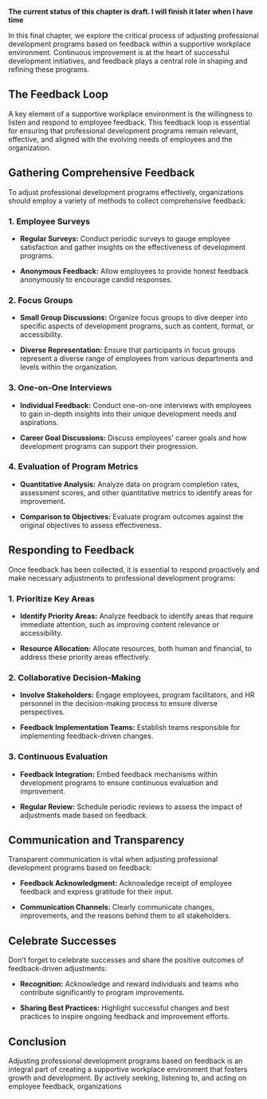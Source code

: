 **The current status of this chapter is draft. I will finish it later when I have time**

In this final chapter, we explore the critical process of adjusting professional development programs based on feedback within a supportive workplace environment. Continuous improvement is at the heart of successful development initiatives, and feedback plays a central role in shaping and refining these programs.

The Feedback Loop
-----------------

A key element of a supportive workplace environment is the willingness to listen and respond to employee feedback. This feedback loop is essential for ensuring that professional development programs remain relevant, effective, and aligned with the evolving needs of employees and the organization.

Gathering Comprehensive Feedback
--------------------------------

To adjust professional development programs effectively, organizations should employ a variety of methods to collect comprehensive feedback:

### **1. Employee Surveys**

* **Regular Surveys:** Conduct periodic surveys to gauge employee satisfaction and gather insights on the effectiveness of development programs.

* **Anonymous Feedback:** Allow employees to provide honest feedback anonymously to encourage candid responses.

### **2. Focus Groups**

* **Small Group Discussions:** Organize focus groups to dive deeper into specific aspects of development programs, such as content, format, or accessibility.

* **Diverse Representation:** Ensure that participants in focus groups represent a diverse range of employees from various departments and levels within the organization.

### **3. One-on-One Interviews**

* **Individual Feedback:** Conduct one-on-one interviews with employees to gain in-depth insights into their unique development needs and aspirations.

* **Career Goal Discussions:** Discuss employees' career goals and how development programs can support their progression.

### **4. Evaluation of Program Metrics**

* **Quantitative Analysis:** Analyze data on program completion rates, assessment scores, and other quantitative metrics to identify areas for improvement.

* **Comparison to Objectives:** Evaluate program outcomes against the original objectives to assess effectiveness.

Responding to Feedback
----------------------

Once feedback has been collected, it is essential to respond proactively and make necessary adjustments to professional development programs:

### **1. Prioritize Key Areas**

* **Identify Priority Areas:** Analyze feedback to identify areas that require immediate attention, such as improving content relevance or accessibility.

* **Resource Allocation:** Allocate resources, both human and financial, to address these priority areas effectively.

### **2. Collaborative Decision-Making**

* **Involve Stakeholders:** Engage employees, program facilitators, and HR personnel in the decision-making process to ensure diverse perspectives.

* **Feedback Implementation Teams:** Establish teams responsible for implementing feedback-driven changes.

### **3. Continuous Evaluation**

* **Feedback Integration:** Embed feedback mechanisms within development programs to ensure continuous evaluation and improvement.

* **Regular Review:** Schedule periodic reviews to assess the impact of adjustments made based on feedback.

Communication and Transparency
------------------------------

Transparent communication is vital when adjusting professional development programs based on feedback:

* **Feedback Acknowledgment:** Acknowledge receipt of employee feedback and express gratitude for their input.

* **Communication Channels:** Clearly communicate changes, improvements, and the reasons behind them to all stakeholders.

Celebrate Successes
-------------------

Don't forget to celebrate successes and share the positive outcomes of feedback-driven adjustments:

* **Recognition:** Acknowledge and reward individuals and teams who contribute significantly to program improvements.

* **Sharing Best Practices:** Highlight successful changes and best practices to inspire ongoing feedback and improvement efforts.

Conclusion
----------

Adjusting professional development programs based on feedback is an integral part of creating a supportive workplace environment that fosters growth and development. By actively seeking, listening to, and acting on employee feedback, organizations
